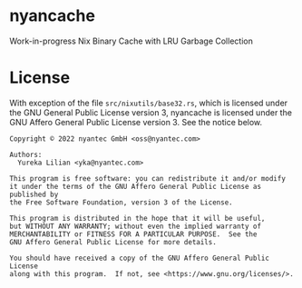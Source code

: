 # nyancache

Work-in-progress Nix Binary Cache with LRU Garbage Collection

# License

With exception of the file `src/nixutils/base32.rs`, which is licensed under the GNU General Public License version 3, nyancache is licensed under the GNU Affero General Public License version 3. See the notice below.

```
Copyright © 2022 nyantec GmbH <oss@nyantec.com>

Authors:
  Yureka Lilian <yka@nyantec.com>

This program is free software: you can redistribute it and/or modify
it under the terms of the GNU Affero General Public License as published by
the Free Software Foundation, version 3 of the License.

This program is distributed in the hope that it will be useful,
but WITHOUT ANY WARRANTY; without even the implied warranty of
MERCHANTABILITY or FITNESS FOR A PARTICULAR PURPOSE.  See the
GNU Affero General Public License for more details.

You should have received a copy of the GNU Affero General Public License
along with this program.  If not, see <https://www.gnu.org/licenses/>.
```
